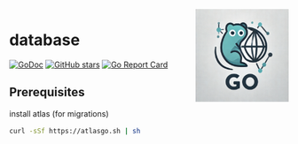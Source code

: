 <img align=right width="168" src="docs/gouef_logo.png">

# database


[![GoDoc](https://pkg.go.dev/badge/github.com/gouef/datatabase.svg)](https://pkg.go.dev/github.com/gouef/datatabase)
[![GitHub stars](https://img.shields.io/github/stars/gouef/datatabase?style=social)](https://github.com/gouef/datatabase/stargazers)
[![Go Report Card](https://goreportcard.com/badge/github.com/gouef/datatabase)](https://goreportcard.com/report/github.com/gouef/datatabase)

## Prerequisites
install atlas (for migrations)
```sh
curl -sSf https://atlasgo.sh | sh
```
